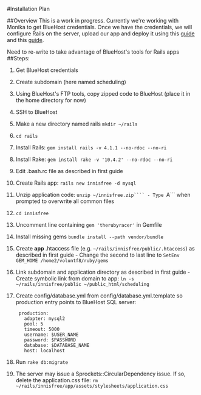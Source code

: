 #Installation Plan

##Overview
This is a work in progress. Currently we're working with Monika to get BlueHost credentials. Once we have the credentials, we will configure Rails on the server, upload our app and deploy it using this [guide](https://my.bluehost.com/cgi/help/rails) and this [guide](http://www.dotkam.com/2009/02/01/deploy-rails-application-on-bluehost/).


Need to re-write to take advantage of BlueHost's tools for Rails apps
##Steps:
1. Get BlueHost credentials
2. Create subdomain (here named scheduling)
2. Using BlueHost's FTP tools, copy zipped code to BlueHost (place it in the home directory for now)
3. SSH to BlueHost
  0. Make a new directory named rails ```mkdir ~/rails```
  1. ```cd rails```
  1. Install Rails: ```gem install rails -v 4.1.1 --no-rdoc --no-ri```
  2. Install Rake: ```gem install rake -v '10.4.2' --no-rdoc --no-ri```
  7. Edit .bash.rc file as described in first guide
  3. Create Rails app: ```rails new innisfree -d mysql```
  4. Unzip application code: ```unzip ~/innisfree.zip````
    - Type ```A``` when prompted to overwrite all common files
  6. ```cd innisfree```
  7. Uncomment line containing ```gem 'therubyracer'``` in Gemfile
  5. Install missing gems ```bundle install --path vendor/bundle```
  6. Create __app__ .htaccess file (e.g. ```~/rails/innisfree/public/.htaccess```) as described in first guide
    - Change the second to last line to ```SetEnv GEM_HOME /home2/voluntf8/ruby/gems```
  5. Link subdomain and application directory as described in first guide
    - Create symbolic link from domain to app: ```ln -s ~/rails/innisfree/public ~/public_html/scheduling```
4. Create config/database.yml from config/database.yml.template so production entry points to BlueHost SQL server:

        
        production:
          adapter: mysql2
          pool: 5
          timeout: 5000
          username: $USER_NAME
          password: $PASSWORD
          database: $DATABASE_NAME
          host: localhost
        
5. Run ```rake db:migrate```
6. The server may issue a Sprockets::CircularDependency issue. If so, delete the application.css file: ```rm ~/rails/innisfree/app/assets/stylesheets/application.css```
